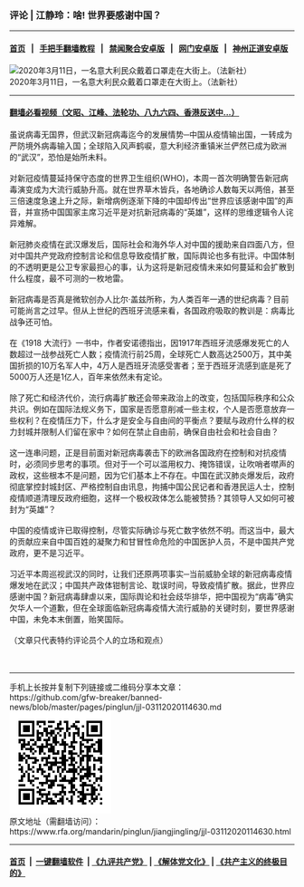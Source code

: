 ### 评论 | 江静玲：啥! 世界要感谢中国？
------------------------

#### [首页](https://github.com/gfw-breaker/banned-news/blob/master/README.md) &nbsp;&nbsp;|&nbsp;&nbsp; [手把手翻墙教程](https://github.com/gfw-breaker/guides/wiki) &nbsp;&nbsp;|&nbsp;&nbsp; [禁闻聚合安卓版](https://github.com/gfw-breaker/bn-android) &nbsp;&nbsp;|&nbsp;&nbsp; [网门安卓版](https://github.com/oGate2/oGate) &nbsp;&nbsp;|&nbsp;&nbsp; [神州正道安卓版](https://github.com/SzzdOgate/update) 



<div id="headerimg">
 <img alt="2020年3月11日，一名意大利民众戴着口罩走在大街上。（法新社）" src="https://www.rfa.org/mandarin/pinglun/jiangjingling/jjl-03112020114630.html/000_1PS7Y3.jpg/@@images/4fd1e812-a976-4101-b0a6-9c894d429db9.jpeg" title="2020年3月11日，一名意大利民众戴着口罩走在大街上。（法新社）"/>
 <div id="headerimgcontents">
  <div id="headerimgcaption">
   <span>
    2020年3月11日，一名意大利民众戴着口罩走在大街上。（法新社）
   </span>
   <!-- zoomattribute -->
  </div>
  <!-- headerimgcaption -->
 </div>
 <!-- headerimagecontents -->
</div>

<hr/>


#### [翻墙必看视频（文昭、江峰、法轮功、八九六四、香港反送中...）](https://github.com/gfw-breaker/banned-news/blob/master/pages/link3.md)

<div id="storytext">
 <div>
  <div class="slot_header">
  </div>
 </div>
 <p>
  虽说病毒无国界，但武汉新冠病毒迄今的发展情势─中国从疫情输出国，一转成为严防境外病毒输入国；全球陷入风声鹤唳，意大利经济重镇米兰俨然已成为欧洲的“武汉”，恐怕是始所未料。
  <br/>
  <br/>
  对新冠疫情蔓延持保守态度的世界卫生组织(WHO)，本周一首次明确警告新冠病毒演变成为大流行威胁升高。就在世界草木皆兵，各地确诊人数每天以两倍，甚至三倍速度急速上升之际，新增病例逐渐下降的中国却传出“世界应该感谢中国”的声音，并宣扬中国国家主席习近平是对抗新冠病毒的“英雄”，这样的思维逻辑令人诧异难解。
  <br/>
  <br/>
  新冠肺炎疫情在武汉爆发后，国际社会和海外华人对中国的援助来自四面八方，但对中国共产党政府控制言论和信息导致疫情扩散，国际舆论也多有批评。中国体制的不透明更是公卫专家最担心的事，认为这将是新冠疫情未来如何蔓延和会扩散到什么程度，最不可测的一枚地雷。
  <br/>
  <br/>
  新冠病毒是否真是微软创办人比尔·盖兹所称，为人类百年一遇的世纪病毒？目前可能尚言之过早。但从上世纪的西班牙流感来看，各国政府吸取的教训是：病毒比战争还可怕。
  <br/>
  <br/>
  在《1918 大流行》一书中，作者安诺德指出，因1917年西班牙流感爆发死亡的人数超过一战参战死亡人数；疫情流行前25周，全球死亡人数高达2500万，其中美国折损的10万名军人中，4万人是西班牙流感受害者；至于西班牙流感到底是死了5000万人还是1亿人，百年来依然未有定论。
  <br/>
  <br/>
  除了死亡和经济代价，流行病毒扩散还会带来政治上的改变，包括国际秩序和公众共识。例如在国际法规义务下，国家是否愿意削减一些主权，个人是否愿意放弃一些权利？在疫情压力下，什么才是安全与自由间的平衡点？要赋与政府什么样的权力封城并限制人们留在家中？如何在禁止自由前，确保自由社会和社会自由？
  <br/>
  <br/>
  这一连串问题，正是目前面对新冠病毒袭击下的欧洲各国政府在控制和对抗疫情时，必须同步思考的事项。但对于一个可以滥用权力、掩饰错误，让吹哨者噤声的政权，这些根本不是问题，因为它们基本上不存在。中国在武汉肺炎爆发后，政府彻底掌控封城封区、严格控制自由讯息，拘捕中国公民记者和香港民运人士，控制疫情顺道清理反政府细胞，这样一个极权政体怎么能被赞扬？其领导人又如何可被封为“英雄”？
  <br/>
  <br/>
  中国的疫情或许已取得控制，尽管实际确诊与死亡数字依然不明。而这当中，最大的贡献应来自中国百姓的凝聚力和甘冒性命危险的中国医护人员，不是中国共产党政府，更不是习近平。
  <br/>
  <br/>
  习近平本周巡视武汉的同时，让我们还原两项事实─当前威胁全球的新冠病毒疫情爆发地在武汉；中国共产政体钳制言论、耽误时间，导致疫情扩散。据此，世界应感谢中国？新冠病毒肆虐以来，国际舆论和社会歧华排华，把中国视为“病毒”确实欠华人一个道歉，但在全球面临新冠病毒疫情大流行威胁的关键时刻，要世界感谢中国，未免本末倒置，贻笑国际。
  <br/>
  <br/>
  （文章只代表特约评论员个人的立场和观点）
  <br/>
  <br/>
  <br/>
 </p>
</div>

<hr/>
手机上长按并复制下列链接或二维码分享本文章：<br/>
https://github.com/gfw-breaker/banned-news/blob/master/pages/pinglun/jjl-03112020114630.md <br/>
<a href='https://github.com/gfw-breaker/banned-news/blob/master/pages/pinglun/jjl-03112020114630.md'><img src='https://github.com/gfw-breaker/banned-news/blob/master/pages/pinglun/jjl-03112020114630.md.png'/></a> <br/>
原文地址（需翻墙访问）：https://www.rfa.org/mandarin/pinglun/jiangjingling/jjl-03112020114630.html


------------------------
#### [首页](https://github.com/gfw-breaker/banned-news/blob/master/README.md) &nbsp;|&nbsp; [一键翻墙软件](https://github.com/gfw-breaker/nogfw/blob/master/README.md) &nbsp;| [《九评共产党》](https://github.com/gfw-breaker/9ping.md/blob/master/README.md#九评之一评共产党是什么) | [《解体党文化》](https://github.com/gfw-breaker/jtdwh.md/blob/master/README.md) | [《共产主义的终极目的》](https://github.com/gfw-breaker/gczydzjmd.md/blob/master/README.md)


<img src='http://gfw-breaker.win/banned-news/pages/pinglun/jjl-03112020114630.md' width='0px' height='0px'/>